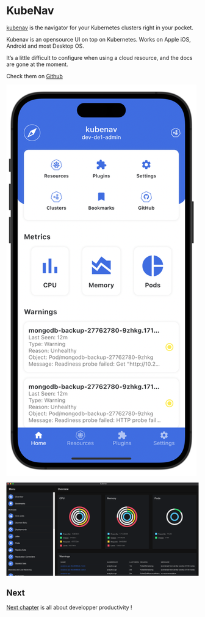 # KubeNav

[kubenav](https://kubenav.io/) is the navigator for your Kubernetes clusters right in your pocket.



Kubenav is an opensource UI on top on Kubernetes. Works on Apple iOS, Android and most Desktop OS.

It’s a little difficult to configure when using a cloud resource, and the docs are gone at the moment. 

Check them on [Github](https://github.com/kubenav/docs/blob/master/docs/index.md)

![KubeNav iPhone](img/iphone.png)

![KubeNav OsX](img/kubenav.png)

## Next

[Next chapter](../dev_tooling/vscode.md) is all about developper productivity !